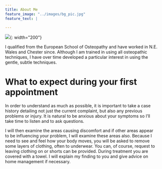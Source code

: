 ```yaml
---
title: About Me
feature_image: "../images/bg_pic.jpg"
feature_text: |
   
---
```


![](../images/portrait.jpg){: width="200"}

I qualified from the European School of Osteopathy and have worked in N.E. Wales and Chester since.  Although I am trained in using all osteopathic techniques, I have over time developed a particular interest in using the gentle, subtle techniques.

# What to expect during your first appointment

In order to understand as much as possible, it is important to take a case history detailing not just the current complaint, but also any previous problems or injury.  It is natural to be anxious about your symptoms so I’ll take time to listen and to ask questions.

I will then examine the areas causing discomfort and if other areas appear to be influencing your problem, I will examine these areas also.  Because I need to see and feel how your body moves, you will be asked to remove some layers of clothing, often to underwear. You can, of course, request to leaving clothing on or shorts can be provided.  During treatment you are covered with a towel.  I will explain my finding to you and give advice on home management if necessary.


